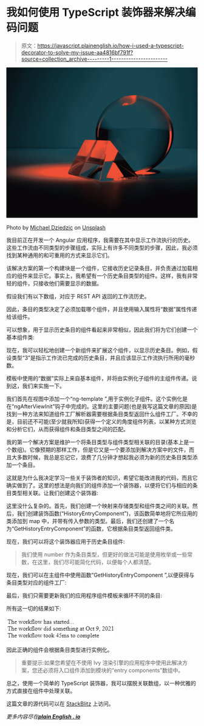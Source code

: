 # 我如何使用 TypeScript 装饰器来解决编码问题

> 原文：<https://javascript.plainenglish.io/how-i-used-a-typescript-decorator-to-solve-my-issue-aa4816bf791f?source=collection_archive---------1----------------------->

![](img/90d20c9be96da4f44f28fd935e937798.png)

Photo by [Michael Dziedzic](https://unsplash.com/@lazycreekimages?utm_source=medium&utm_medium=referral) on [Unsplash](https://unsplash.com?utm_source=medium&utm_medium=referral)

我目前正在开发一个 Angular 应用程序，我需要在其中显示工作流执行的历史。这些工作流由不同类型的步骤组成，实际上有许多不同类型的步骤，因此，我必须找到某种通用的和可重用的方式来显示它们。

该解决方案的第一个构建块是一个组件，它接收历史记录条目，并负责通过加载相应的组件来显示它。事实上，我希望有一个历史条目类型的组件。这样，我有非常轻的组件，只接收他们需要显示的数据。

假设我们有以下数组，对应于 REST API 返回的工作流历史。

因此，条目的类型决定了必须加载哪个组件，并且使用输入属性将“数据”属性传递给该组件。

可以想象，用于显示历史条目的组件看起来非常相似，因此我们将为它们创建一个基本组件类:

现在，我可以轻松地创建一个新组件来扩展这个组件，以显示历史条目。例如，假设类型“3”是指示工作流已完成的历史条目，并且应该显示工作流执行所用的毫秒数。

模板中使用的“数据”实际上来自基本组件，并将由实例化子组件的主组件传递。说到这，我们来实施一下。

我们首先在视图中添加一个“ng-template ”,用于实例化子组件。这个实例化是在“ngAfterViewInit”钩子中完成的。这里的主要问题(也是我写这篇文章的原因)是找到一种方法来知道组件工厂解析器需要根据条目类型返回什么组件工厂。不幸的是，目前还不可能(至少就我所知)获得一个定义的角度组件列表，以某种方式浏览和分析它们，从而获得组件和条目类型之间的匹配。

我的第一个解决方案是维护一个将条目类型与组件类型相关联的目录(基本上是一个数组)。它像预期的那样工作，但是它又是一个要添加到解决方案中的文件，而且大多数时候，我总是忘记它，浪费了几分钟才想起我必须为新的历史条目类型添加一个条目。

这就是为什么我决定学习一些关于装饰者的知识，希望它能改进我的代码，而且它确实做到了。这里的想法是向我们的组件添加一个装饰器，以便将它们与相应的条目类型相关联。让我们创建这个装饰器:

这里没什么复杂的。首先，我们创建一个映射来存储类型和组件类之间的关联。然后，我们创建装饰函数(“HistoryEntryComponent”)，该函数简单地将它所应用的类添加到 map 中，并带有传入参数的类型。最后，我们还创建了一个名为“GetHistoryEntryComponent”的函数，它根据条目类型返回组件类。

现在，我们可以将这个装饰器应用于历史条目组件:

> 我们使用 number 作为条目类型，但更好的做法可能是使用枚举或一些常数，在这里，我们尽可能简化代码，以便每个人都清楚。

现在，我们可以在主组件中使用函数“GetHistoryEntryComponent ”,以便获得与条目类型对应的组件工厂:

最后，我们只需要更新我们的应用程序组件模板来循环不同的条目:

所有这一切的结果如下:

![](img/3796727f81acb03b2d4cbce493776a20.png)

因此正确的组件会根据条目类型进行实例化。

> 重要提示:如果您希望在不使用 Ivy 渲染引擎的应用程序中使用此解决方案，您还必须将入口组件添加到模块的“entry components”数组中。

总之，使用一个简单的 TypeScript 装饰器，我可以摆脱关联数组，以一种优雅的方式直接在组件中处理关联。

这篇文章的源代码可以在 [StackBlitz](https://stackblitz.com/edit/angular-uwvskx) 上访问。

*更多内容尽在*[***plain English . io***](http://plainenglish.io)
